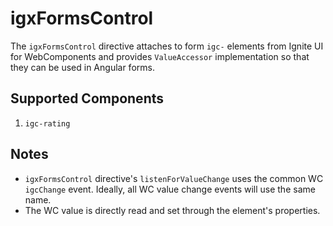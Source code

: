 # igxFormsControl

The `igxFormsControl` directive attaches to form `igc-` elements from Ignite UI for WebComponents and provides `ValueAccessor` implementation so that they can be used in Angular forms.

## Supported Components

1. `igc-rating`

## Notes

- `igxFormsControl` directive's `listenForValueChange` uses the common WC `igcChange` event. Ideally, all WC value change events will use the same name.
- The WC value is directly read and set through the element's properties.
